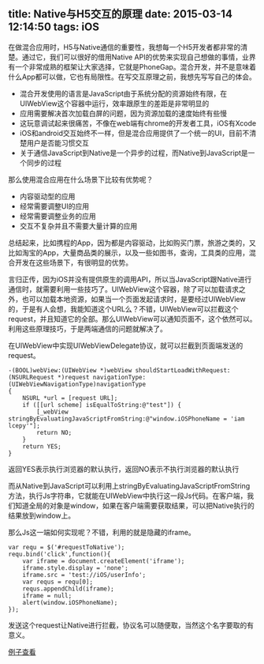 title: Native与H5交互的原理
date: 2015-03-14 12:14:50
tags: iOS
---
在做混合应用时，H5与Native通信的重要性，我想每一个H5开发者都非常的清楚。通过它，我们可以很好的借用Native API的优势来实现自己想做的事情，业界有一个非常成熟的框架让大家选择，它就是PhoneGap。混合开发，并不是意味着什么App都可以做，它也有局限性。在写交互原理之前，我想先写写自己的体会。

* 混合开发使用的语言是JavaScript由于系统分配的资源始终有限，在UIWebView这个容器中运行，效率跟原生的差距是非常明显的
* 应用需要解决首次加载白屏的问题，因为资源加载的速度始终有些慢
* 这玩意调试起来很痛苦，不像在web端有chrome的开发者工具，iOS有Xcode
* iOS和android交互始终不一样，但是混合应用提供了一个统一的UI，目前不清楚用户是否能习惯交互
* 关于通信JavaScript到Native是一个异步的过程，而Native到JavaScript是一个同步的过程

那么使用混合应用在什么场景下比较有优势呢？

* 内容驱动型的应用
* 经常需要调整UI的应用
* 经常需要调整业务的应用
* 交互不复杂并且不需要大量计算的应用

总结起来，比如携程的App，因为都是内容驱动，比如购买门票，旅游之类的，又比如淘宝的App，大量商品类的展示，以及一些如图书，查询，工具类的应用，混合开发在这些场景下，有很明显的优势。

言归正传，因为iOS并没有提供原生的调用API，所以当JavaScript跟Native进行通信时，就需要利用一些技巧了。UIWebView这个容器，除了可以加载请求之外，也可以加载本地资源，如果当一个页面发起请求时，是要经过UIWebView的，于是有人会想，我能知道这个URL么？不错，UIWebView可以拦截这个request，并且知道它的全部。那么UIWebView可以通知页面不，这个依然可以。利用这些原理技巧，于是两端通信的问题就解决了。

在UIWebView中实现UIWebViewDelegate协议，就可以拦截到页面端发送的request。

	-(BOOL)webView:(UIWebView *)webView shouldStartLoadWithRequest:(NSURLRequest *)request navigationType:(UIWebViewNavigationType)navigationType
	{
    	NSURL *url = [request URL];
    	if ([[url scheme] isEqualToString:@"test"]) {
        	[_webView stringByEvaluatingJavaScriptFromString:@"window.iOSPhoneName = 'iam lcepy'"];
        	return NO;
    	}
    	return YES;
	}

返回YES表示执行浏览器的默认执行，返回NO表示不执行浏览器的默认执行

而从Native到JavaScript可以利用上stringByEvaluatingJavaScriptFromString方法，执行Js字符串，它就能在UIWebView中执行这一段Js代码。在客户端，我们知道全局的对象是window，如果在客户端需要获取结果，可以把Native执行的结果放到window上。

那么Js这一端如何实现呢？不错，利用的就是隐藏的iframe。

	var requ = $('#requestToNative');
	requ.bind('click',function(){
		var iframe = document.createElement('iframe');
		iframe.style.display = 'none';
		iframe.src = 'test://iOS/userInfo';
		var requs = requ[0];
		requs.appendChild(iframe);
		iframe = null;
		alert(window.iOSPhoneName);
	});

发送这个request让Native进行拦截，协议名可以随便取，当然这个名字要取的有意义。

[例子查看](https://github.com/lcepy/geekObjective-C/tree/master/WebViewNativeToJavaScript)